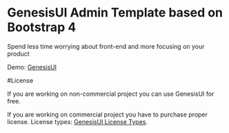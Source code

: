 # GenesisUI Admin Template based on Bootstrap 4

Spend less time worrying about front-end and more focusing on your product

Demo: <a href="http://GenesisUI.com?ref=github">GenesisUI</a>

#License

If you are working on non-commercial project you can use GenesisUI for free. 

If you are working on commercial project you have to purchase proper license. License types: <a href="https://genesisui.com/license.html?ref=github">GenesisUI License Types</a>. 
